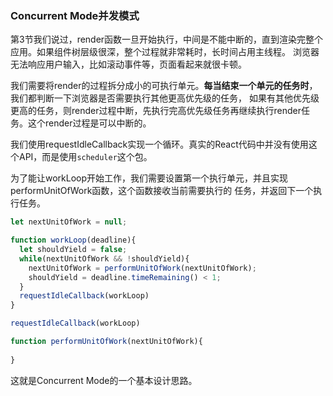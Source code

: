 ### Concurrent Mode并发模式
第3节我们说过，render函数一旦开始执行，中间是不能中断的，直到渲染完整个应用。如果组件树层级很深，整个过程就非常耗时，长时间占用主线程。
浏览器无法响应用户输入，比如滚动事件等，页面看起来就很卡顿。


我们需要将render的过程拆分成小的可执行单元。**每当结束一个单元的任务时**，我们都判断一下浏览器是否需要执行其他更高优先级的任务，
如果有其他优先级更高的任务，则render过程中断，先执行完高优先级任务再继续执行render任务。这个render过程是可以中断的。

我们使用requestIdleCallback实现一个循环。真实的React代码中并没有使用这个API，而是使用`scheduler`这个包。


为了能让workLoop开始工作，我们需要设置第一个执行单元，并且实现performUnitOfWork函数，这个函数接收当前需要执行的
任务，并返回下一个执行任务。
```jsx harmony
let nextUnitOfWork = null;

function workLoop(deadline){
  let shouldYield = false;
  while(nextUnitOfWork && !shouldYield){
    nextUnitOfWork = performUnitOfWork(nextUnitOfWork);
    shouldYield = deadline.timeRemaining() < 1;
  }
  requestIdleCallback(workLoop)
}

requestIdleCallback(workLoop)

function performUnitOfWork(nextUnitOfWork){
  
}

```

这就是Concurrent Mode的一个基本设计思路。
